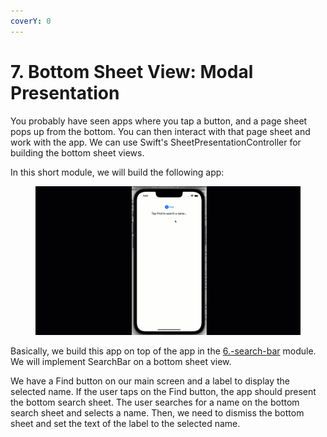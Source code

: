 ```yaml
---
coverY: 0
---
```


# 7. Bottom Sheet View: Modal Presentation

You probably have seen apps where you tap a button, and a page sheet pops up from the bottom. You can then interact with that page sheet and work with the app. We can use Swift's SheetPresentationController for building the bottom sheet views.&#x20;

In this short module, we will build the following app:

<figure><img src="../../.gitbook/assets/7.sixty (1).gif" alt=""><figcaption></figcaption></figure>

Basically, we build this app on top of the app in the [6.-search-bar](../6.-search-bar/ "mention") module. We will implement SearchBar on a bottom sheet view.

We have a Find button on our main screen and a label to display the selected name. If the user taps on the Find button, the app should present the bottom search sheet. The user searches for a name on the bottom search sheet and selects a name. Then, we need to dismiss the bottom sheet and set the text of the label to the selected name.
